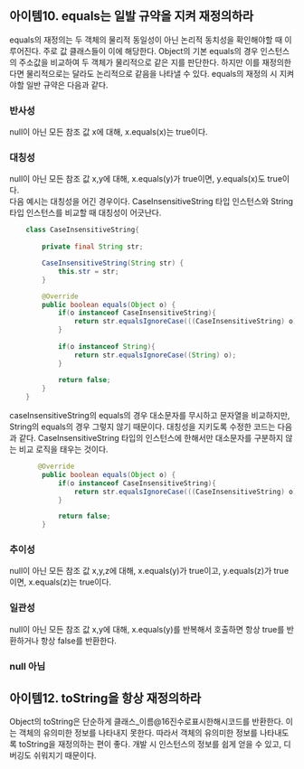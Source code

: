 ## 아이템10. equals는 일발 규약을 지켜 재정의하라
equals의 재정의는 두 객체의 물리적 동일성이 아닌 논리적 동치성을 확인해야할 때 이루어진다. 주로 값 클래스들이 이에 해당한다. Object의 기본 equals의 경우 인스턴스의 주소값을 비교하여 두 객체가 물리적으로 같은 지를 판단한다. 하지만 이를 재정의한다면 물리적으로는 달라도 논리적으로 같음을 나타낼 수 있다. equals의 재정의 시 지켜야할 일반 규약은 다음과 같다.  
### 반사성  
null이 아닌 모든 참조 값 x에 대해, x.equals(x)는 true이다.
### 대칭성  
null이 아닌 모든 참조 값 x,y에 대해, x.equals(y)가 true이면, y.equals(x)도 true이다.  
다음 예시는 대칭성을 어긴 경우이다. CaseInsensitiveString 타입 인스턴스와 String 타입 인스턴스를 비교할 때 대칭성이 어긋난다.  
```java
    class CaseInsensitiveString{
        
        private final String str;

        CaseInsensitiveString(String str) {
            this.str = str;
        }

        @Override
        public boolean equals(Object o) {
            if(o instanceof CaseInsensitiveString){
                return str.equalsIgnoreCase(((CaseInsensitiveString) o).str);
            }
            
            if(o instanceof String){
                return str.equalsIgnoreCase((String) o);
            }
            
            return false;
        }
    }
```
caseInsensitiveString의 equals의 경우 대소문자를 무시하고 문자열을 비교하지만, String의 equals의 경우 그렇지 않기 때문이다. 대칭성을 지키도록 수정한 코드는 다음과 같다. CaseInsensitiveString 타입의 인스턴스에 한해서만 대소문자를 구분하지 않는 비교 로직을 태우는 것이다.
```java
       @Override
        public boolean equals(Object o) {
            if(o instanceof CaseInsensitiveString){
                return str.equalsIgnoreCase(((CaseInsensitiveString) o).str);
            }

            return false;
        }
```
    
### 추이성
null이 아닌 모든 참조 값 x,y,z에 대해, x.equals(y)가 true이고, y.equals(z)가 true이면, x.equals(z)는 true이다.
### 일관성
null이 아닌 모든 참조 값 x,y에 대해, x.equals(y)를 반복해서 호출하면 항상 true를 반환하거나 항상 false를 반환한다.
### null 아님

## 아이템12. toString을 항상 재정의하라
Object의 toString은 단순하게 클래스_이름@16진수로표시한해시코드를 반환한다. 이는 객체의 유의미한 정보를 나타내지 못한다. 따라서 객체의 유의미한 정보를 나타내도록 toString을 재정의하는 편이 좋다. 개발 시 인스턴스의 정보를 쉽게 얻을 수 있고, 디버깅도 쉬워지기 때문이다. 
